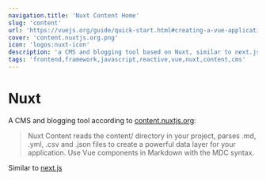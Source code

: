 ```yaml
---
navigation.title: 'Nuxt Content Home'
slug: 'content'
url: 'https://vuejs.org/guide/quick-start.html#creating-a-vue-application'
cover: 'content.nuxtjs.org.png'
icon: 'logos:nuxt-icon'
description: 'a CMS and blogging tool based on Nuxt, similar to next.js'
tags: 'frontend,framework,javascript,reactive,vue,nuxt,content,cms'
---
```


# Nuxt
A CMS and blogging tool according to [content.nuxtjs.org](https://content.nuxtjs.org/): 

> Nuxt Content reads the content/ directory in your project, parses .md, .yml, .csv and .json files to create a powerful data layer for your application. Use Vue components in Markdown with the MDC syntax.

Similar to [next.js](https://nextjs.org/)